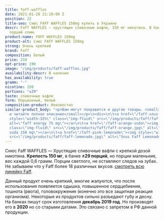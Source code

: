 ```yaml
---
title: faff-waffles
date: 2021-01-28 21:10:00 Z
position: 22
title-seo: Снюс FAFF WAFFLES 150mg купить в Украине
descr: Faff WAFFLES — хрустящие сливочные вафли, 150 мг никотина. В банке ±29 белых
  порций слим.
product-name: FAFF WAFFLES 150mg
product-alt: Снюс FAFF WAFFLES 150mg
strong: Очень крепкий
brand: Faff
composition: Белый
price: 210
opt-price: 190
image: "/img/products/faff-waffles.jpg"
availability-descr: В наличии
has_availability: true
gramm: "-"
nicotine: 150
portions: "±29"
taste: сливочные вафли
form: Порционный, белый
composition-product: Неизвестно
similar-product_body: "<p>Вам могут понравится и другие товары. <small>Жмите на картинки
  и читайте полное описание</small></p>\n<div>\n\t<a href=\"/faff-snus-energy\"><img
  style=\"width:32%\" class=\"img-fluid\" src=\"/img/products/faff/faff-redbull.jpg\"
  alt=\"faff energy 75 mg\"></a>\n\t<a href=\"/faff-orange-soda\"><img style=\"width:32%\"
  class=\"img-fluid\" src=\"/img/products/faff/faff-orange.jpg\" alt=\"faff orange
  soda 150 mg\"></a>\n\t<a href=\"/faff-pink-lemonade\"><img style=\"width:32%\" class=\"img-fluid\"
  src=\"/img/products/faff/faff-lemonade.jpg\" alt=\"Snus Faff Lemonade 150 mg\"></a>\n</div>"
---
```


Снюс Faff WAFFLES — Хрустящие сливочные вафли с крепкой дозой никотина. **Крепость 150 мг**, в банке **±29 порций**, но порции маленькие, вес каждой 0,6 грамм. Порции светлого, не оставляют следов на зубах.<br>
Не забываем что у Faff более 18 различных вкусов: [смотреть всю линейку Faff](/faff).

Данный продукт очень крепкий, многие жалуются, что после использования появляется одышка, повышенное сердцебиение, тошнота (рвота), головокружение (конечно это все защитная реакция организма). Некоторые из продуктов сильно разъедают губу и десну.
На банках пишут срок изготовления **декабрь 2019 год**. Но производят его в **2020** но со старыми датами. Это связано с запретом в РФ данной продукции.